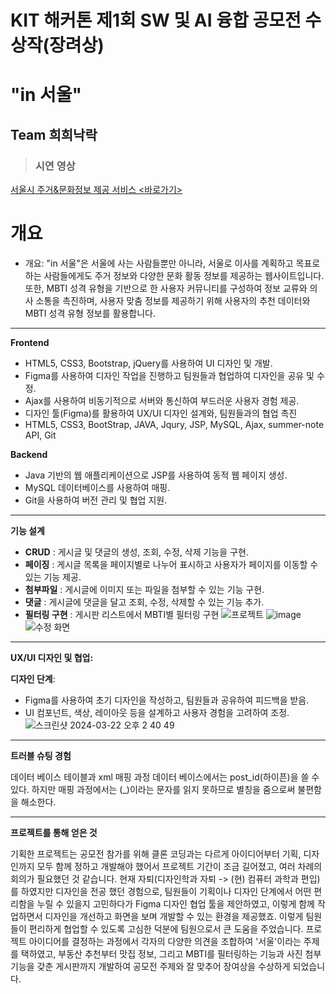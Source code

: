 <h1>KIT 해커톤 제1회 SW 및 AI 융합 공모전 수상작(장려상)</h1>

<h1>"in 서울"</h1>
<h2>Team 희희낙락</h2>
<blockquote><h3>시연 영상</h3></blockquote>
<a href="https://github.com/Katie27-maker/INSeoulProject">서울시 주거&문화정보 제공 서비스 <바로가기></a>
<br>
<h1>개요</h1>
<ul>
  <li>개요: "in 서울"은 서울에 사는 사람들뿐만 아니라, 서울로 이사를 계획하고 목표로 하는 사람들에게도 주거 정보와 다양한 문화 활동 정보를 제공하는 웹사이트입니다. 또한, MBTI 성격 유형을 기반으로 한 사용자 커뮤니티를 구성하여 정보 교류와 의사 소통을 촉진하며, 사용자 맞춤 정보를 제공하기 위해 사용자의 추천 데이터와 MBTI 성격 유형 정보를 활용합니다.</li>
</ul>

---------------------------------------------------------------------------------------------

**Frontend**
  - HTML5, CSS3, Bootstrap, jQuery를 사용하여 UI 디자인 및 개발.
  - Figma를 사용하여 디자인 작업을 진행하고 팀원들과 협업하여 디자인을 공유 및 수정.
  - Ajax를 사용하여 비동기적으로 서버와 통신하여 부드러운 사용자 경험 제공.
  - 디자인 툴(Figma)를 활용하여 UX/UI 디자인 설계와, 팀원들과의 협업 촉진
  - HTML5, CSS3, BootStrap, JAVA, Jqury, JSP, MySQL, Ajax, summer-note API, Git

**Backend**
  - Java 기반의 웹 애플리케이션으로 JSP를 사용하여 동적 웹 페이지 생성.
  - MySQL 데이터베이스를 사용하여 매핑.
  - Git을 사용하여 버전 관리 및 협업 지원.

---------------------------------------------------------------------------------------------
**기능 설계**
  - **CRUD** : 게시글 및 댓글의 생성, 조회, 수정, 삭제 기능을 구현.
  - **페이징** : 게시글 목록을 페이지별로 나누어 표시하고 사용자가 페이지를 이동할 수 있는 기능 제공.
  - **첨부파일** : 게시글에 이미지 또는 파일을 첨부할 수 있는 기능 구현.
  - **댓글** : 게시글에 댓글을 달고 조회, 수정, 삭제할 수 있는 기능 추가.
  - **필터링 구현** :  게시판 리스트에서  MBTI별 필터링 구현
![프로젝트](https://github.com/Tomneng/INSeoulProject/assets/59760987/279ebce2-d2e9-4797-a766-790c06b7f1d1)
![image](https://github.com/Tomneng/INSeoulProject/assets/59760987/876bccbf-78a5-43f6-847b-e0d3e756b55e)
![수정 화면](https://github.com/Tomneng/INSeoulProject/assets/59760987/9bd410bb-8af2-4dfc-b935-d1d5e1cab05e)

---------------------------------------------------------------------------------------------

**UX/UI 디자인 및 협업:**

**디자인 단계**:
   - Figma를 사용하여 초기 디자인을 작성하고, 팀원들과 공유하여 피드백을 받음.
   - UI 컴포넌트, 색상, 레이아웃 등을 설계하고 사용자 경험을 고려하여 조정.
![스크린샷 2024-03-22 오후 2 40 49](https://github.com/Tomneng/INSeoulProject/assets/59760987/15c62993-e4dc-44eb-ac83-24236f40d14e)

---------------------------------------------------------------------------------------------

**트러블 슈팅 경험**

데이터 베이스 테이블과 xml 매핑 과정
데이터 베이스에서는  post_id(하이픈)을 쓸 수 있다. 하지만 매핑 과정에서는 (_)이라는 문자를 읽지 못하므로 별칭을 줌으로써 불편함을 해소한다.

---------------------------------------------------------------------------------------------

**프로젝트를 통해 얻은 것**

기획한 프로젝트는 공모전 참가를 위해 클론 코딩과는 다르게 아이디어부터 기획, 디자인까지 모두 함께 정하고 개발해야 했어서 프로젝트 기간이 조금 길어졌고, 여러 차례의 회의가 필요했던 것 같습니다.
현재 자퇴(디자인학과 자퇴 -> (현) 컴퓨터 과학과 편입)를 하였지만 디자인을 전공 했던 경험으로, 팀원들이 기획이나 디자인 단계에서 어떤 편리함을 누릴 수 있을지 고민하다가 Figma 디자인 협업 툴을 제안하였고, 이렇게 함께 작업하면서 디자인을 개선하고 화면을 보며 개발할 수 있는 환경을 제공했죠. 이렇게 팀원들이 편리하게 협업할 수 있도록 고심한 덕분에 팀원으로서 큰 도움을 주었습니다.
프로젝트 아이디어를 결정하는 과정에서 각자의 다양한 의견을 조합하여 '서울'이라는 주제를 택하였고, 부동산 추천부터 맛집 정보, 그리고 MBTI를 필터링하는 기능과 사진 첨부 기능을 갖춘 게시판까지 개발하여 공모전 주제와 잘 맞추어 장여상을 수상하게 되었습니다.

